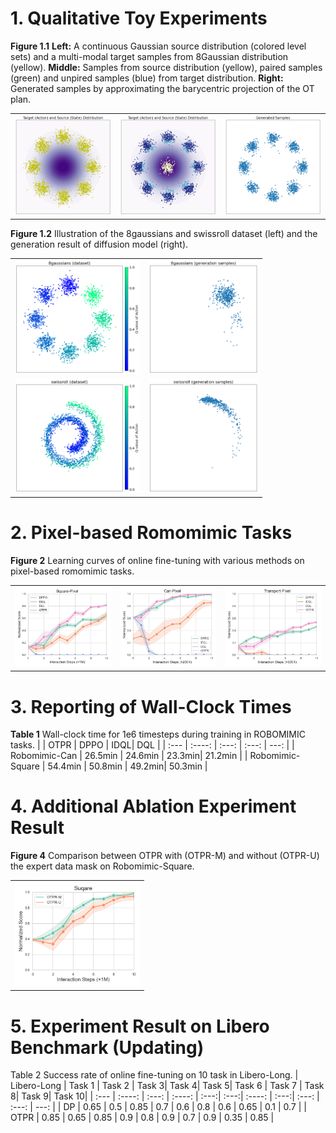 # 1. Qualitative Toy Experiments

**Figure 1.1** **Left:** A continuous Gaussian source distribution (colored level sets) and a multi-modal target samples from 8Gaussian distribution (yellow).
 **Middle:** Samples from source distribution (yellow), paired samples (green) and unpired samples (blue) from target distribution. **Right:** Generated samples by approximating the barycentric projection of the OT plan.
<table>
<tr>
<td><center><img src="asset/t81.png" width="200"/></center></td>
<td><center><img src="asset/t813.png" width="200"/></center></td>
<td><center><img src="asset/t815.png" width="200"/></center></td>
</tr>
</table>

**Figure 1.2** Illustration of the 8gaussians and swissroll dataset (left) and the generation result of diffusion model (right).
<table>
<tr>
<td><center><img src="asset/t8d.png" width="200"/></center></td>
<td><center><img src="asset/t8s.png" width="175"/></center></td>
</tr>
<td><center><img src="asset/tsd.png" width="200"/></center></td>
<td><center><img src="asset/tss.png" width="175"/></center></td>
</tr>
</table>

# 2. Pixel-based Romomimic Tasks
**Figure 2** Learning curves of online fine-tuning with various methods on pixel-based romomimic tasks.
<table>
<tr>
<td><center><img src="asset/Exp1_square_pixel.jpg" width="200"/></center></td>
<td><center><img src="asset/Exp1_can_pixel.jpg" width="200"/></center></td>
<td><center><img src="asset/Exp1_transport_pixel.jpg" width="200"/></center></td>
</tr>
</table>

# 3. Reporting of Wall-Clock Times
**Table 1** Wall-clock time for 1e6 timesteps during training in ROBOMIMIC tasks.
|     | OTPR | DPPO     | IDQL| DQL |
| :---        |    :----:   |          :---: |   :---: | ---: |
| Robomimic-Can     | 26.5min      | 24.6min   | 23.3min| 21.2min |
| Robomimic-Square   | 54.4min        | 50.8min      | 49.2min| 50.3min |
<!-- | Franka-Kitchen-complete   | 75.4min      | 67.8min  | 67.1min | 64.1min | -->

# 4. Additional Ablation Experiment Result
**Figure 4** Comparison between OTPR with (OTPR-M) and without (OTPR-U) the expert data mask on Robomimic-Square.
<table>
<tr>
<td><center><img src="asset/Ablation1.png" width="200"/></center></td>
</tr>
</table>

# 5. Experiment Result on Libero Benchmark (Updating)
 Table 2 Success rate of online fine-tuning on 10 task in Libero-Long.
|  Libero-Long   | Task 1 | Task 2    | Task 3| Task 4| Task 5| Task 6 | Task 7    | Task 8| Task 9| Task 10|
| :---        |    :----:   |          :---: |    :----:   |          :---:|         :---:|    :----:   |   :---:|   :---: | :---: | ---: |
| DP   |  0.65    |  0.5 |   0.85   | 0.7 |    0.6   | 0.8 |   0.6   | 0.65 | 0.1 | 0.7 |
| OTPR   |  0.85    |  0.65 |   0.85   | 0.9  |  0.8     | 0.9 |   0.7   | 0.9 | 0.35 | 0.85 |